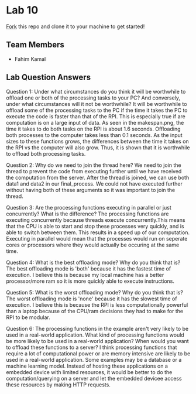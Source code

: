 # Lab 10
[Fork](https://docs.github.com/en/get-started/quickstart/fork-a-repo) this repo and clone it to your machine to get started!

## Team Members
- Fahim Kamal

## Lab Question Answers

Question 1: Under what circumstances do you think it will be worthwhile to offload one or both
of the processing tasks to your PC? And conversely, under what circumstances will it not be
worthwhile?
It will be worthwhile to offload some of the processing tasks to the PC if the time it takes
the PC to execute the code is faster than that of the RPI. This is especially true if are computation is on 
a large input of data. As seen in the makespan.png, the time it takes to do both tasks on the RPI is about
1.6 seconds. Offloading both processes to the computer takes less than 0.1 seconds. As the input sizes to these functions grows, the differences between the time it takes on the RPI vs the computer will also grow. Thus, it is shown that it is worthwhile to offload both processing tasks. 

Question 2: Why do we need to join the thread here?
We need to join the thread to prevent the code from executing further until we have received the computation from the server. After the thread is joined, we can use both data1 and data2 in our final_process. We could not have executed further without having both of these arguments so it was important to join the thread.

Question 3: Are the processing functions executing in parallel or just concurrently? What is the difference? The processing functions are executing concurrently because threads execute concurrently.This means that the CPU is able to start and stop these processes very quickly, and is able to switch between them. This results in a speed up of our computation. Executing in parallel would mean that the processes would run on seperate cores or processors where they would actually be occuring at the same time. 

Question 4: What is the best offloading mode? Why do you think that is?
The best offloading mode is 'both' because it has the fastest time of execution. I believe this is because my local machine has a better processor/more ram so it is more quickly able to execute instructions.

Question 5: What is the worst offloading mode? Why do you think that is?
The worst offloading mode is 'none' because it has the slowest time of execution. I believe this is because the RPI is less computationally powerful than a laptop because of the CPU/ram decisions they had to make for the RPI to be modular. 

Question 6: The processing functions in the example aren't very likely to be used in a real-world application. What kind of processing functions would be more likely to be used in a real-world application? When would you want to offload these functions to a server?
I think processing functions that require a lot of computational power or are memory intensive are likely to be used in a real-world application. Some examples may be a database or a machine learning model. Instead of hosting these applications on a embedded device with limited resources, it would be better to do the computation/querying on a server and let the embedded devicee access these resources by making HTTP requests. 

